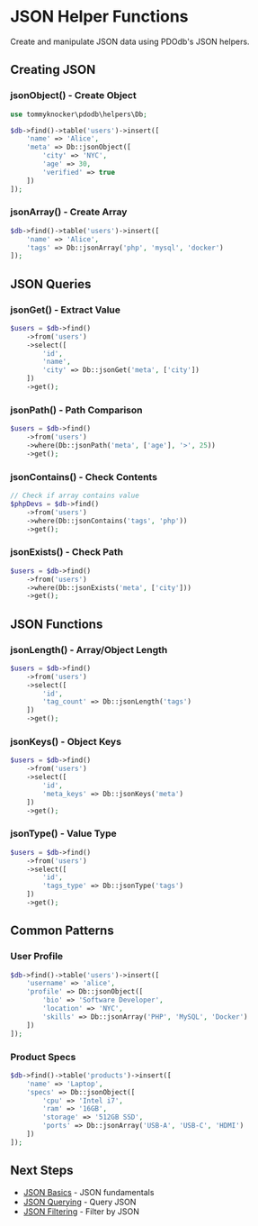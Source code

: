 # JSON Helper Functions

Create and manipulate JSON data using PDOdb's JSON helpers.

## Creating JSON

### jsonObject() - Create Object

```php
use tommyknocker\pdodb\helpers\Db;

$db->find()->table('users')->insert([
    'name' => 'Alice',
    'meta' => Db::jsonObject([
        'city' => 'NYC',
        'age' => 30,
        'verified' => true
    ])
]);
```

### jsonArray() - Create Array

```php
$db->find()->table('users')->insert([
    'name' => 'Alice',
    'tags' => Db::jsonArray('php', 'mysql', 'docker')
]);
```

## JSON Queries

### jsonGet() - Extract Value

```php
$users = $db->find()
    ->from('users')
    ->select([
        'id',
        'name',
        'city' => Db::jsonGet('meta', ['city'])
    ])
    ->get();
```

### jsonPath() - Path Comparison

```php
$users = $db->find()
    ->from('users')
    ->where(Db::jsonPath('meta', ['age'], '>', 25))
    ->get();
```

### jsonContains() - Check Contents

```php
// Check if array contains value
$phpDevs = $db->find()
    ->from('users')
    ->where(Db::jsonContains('tags', 'php'))
    ->get();
```

### jsonExists() - Check Path

```php
$users = $db->find()
    ->from('users')
    ->where(Db::jsonExists('meta', ['city']))
    ->get();
```

## JSON Functions

### jsonLength() - Array/Object Length

```php
$users = $db->find()
    ->from('users')
    ->select([
        'id',
        'tag_count' => Db::jsonLength('tags')
    ])
    ->get();
```

### jsonKeys() - Object Keys

```php
$users = $db->find()
    ->from('users')
    ->select([
        'id',
        'meta_keys' => Db::jsonKeys('meta')
    ])
    ->get();
```

### jsonType() - Value Type

```php
$users = $db->find()
    ->from('users')
    ->select([
        'id',
        'tags_type' => Db::jsonType('tags')
    ])
    ->get();
```

## Common Patterns

### User Profile

```php
$db->find()->table('users')->insert([
    'username' => 'alice',
    'profile' => Db::jsonObject([
        'bio' => 'Software Developer',
        'location' => 'NYC',
        'skills' => Db::jsonArray('PHP', 'MySQL', 'Docker')
    ])
]);
```

### Product Specs

```php
$db->find()->table('products')->insert([
    'name' => 'Laptop',
    'specs' => Db::jsonObject([
        'cpu' => 'Intel i7',
        'ram' => '16GB',
        'storage' => '512GB SSD',
        'ports' => Db::jsonArray('USB-A', 'USB-C', 'HDMI')
    ])
]);
```

## Next Steps

- [JSON Basics](../04-json-operations/json-basics.md) - JSON fundamentals
- [JSON Querying](../04-json-operations/json-querying.md) - Query JSON
- [JSON Filtering](../04-json-operations/json-filtering.md) - Filter by JSON
